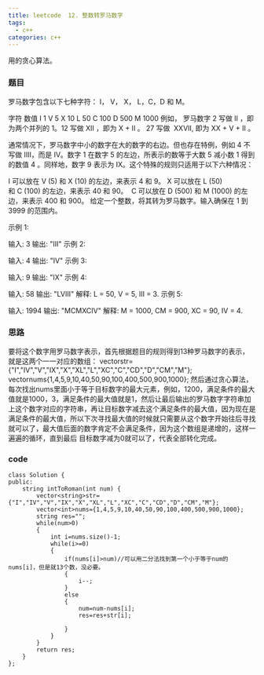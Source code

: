 ```yaml
---
title: leetcode  12. 整数转罗马数字
tags:
  - c++ 
categories: c++ 
---
```

用的贪心算法。

<!-- more -->

### 题目

罗马数字包含以下七种字符： I， V， X， L，C，D 和 M。

字符          数值
I             1
V             5
X             10
L             50
C             100
D             500
M             1000
例如， 罗马数字 2 写做 II ，即为两个并列的 1。12 写做 XII ，即为 X + II 。 27 写做  XXVII, 即为 XX + V + II 。

通常情况下，罗马数字中小的数字在大的数字的右边。但也存在特例，例如 4 不写做 IIII，而是 IV。数字 1 在数字 5 的左边，所表示的数等于大数 5 减小数 1 得到的数值 4 。同样地，数字 9 表示为 IX。这个特殊的规则只适用于以下六种情况：

I 可以放在 V (5) 和 X (10) 的左边，来表示 4 和 9。
X 可以放在 L (50) 和 C (100) 的左边，来表示 40 和 90。 
C 可以放在 D (500) 和 M (1000) 的左边，来表示 400 和 900。
给定一个整数，将其转为罗马数字。输入确保在 1 到 3999 的范围内。

示例 1:

输入: 3
输出: "III"
示例 2:

输入: 4
输出: "IV"
示例 3:

输入: 9
输出: "IX"
示例 4:

输入: 58
输出: "LVIII"
解释: L = 50, V = 5, III = 3.
示例 5:

输入: 1994
输出: "MCMXCIV"
解释: M = 1000, CM = 900, XC = 90, IV = 4.

### 思路

要将这个数字用罗马数字表示，首先根据题目的规则得到13种罗马数字的表示，就是这两个一一对应的数组：
vector<string>str={"I","IV","V","IX","X","XL","L","XC","C","CD","D","CM","M"};
vector<int>nums{1,4,5,9,10,40,50,90,100,400,500,900,1000};
然后通过贪心算法，每次找出nums里面小于等于目标数字的最大元素，例如，1200，满足条件的最大值就是1000，3，满足条件的最大值就是1，然后让最后输出的罗马数字字符串加上这个数字对应的字符串，再让目标数字减去这个满足条件的最大值，因为现在是满足条件的最大值，所以下次寻找最大值的时候就只需要从这个数字开始往后寻找就可以了，最大值后面的数字肯定不会满足条件，因为这个数组是递增的，这样一遍遍的循环，直到最后
目标数字减为0就可以了，代表全部转化完成。

### code

    class Solution {
	public:
	    string intToRoman(int num) {
	        vector<string>str={"I","IV","V","IX","X","XL","L","XC","C","CD","D","CM","M"};
	        vector<int>nums={1,4,5,9,10,40,50,90,100,400,500,900,1000};
	        string res="";
	        while(num>0)
	        {
	            int i=nums.size()-1;
	            while(i>=0)
	            {
	                if(nums[i]>num)//可以用二分法找到第一个小于等于num的nums[i]，但是就13个数，没必要。
	                {
	                    i--;
	                }
	                else
	                {
	                    num=num-nums[i];
	                    res=res+str[i];
	                    
	                }
	            }
	        }
	        return res;
	    }
	};

